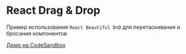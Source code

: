 # React Drag & Drop

Пример использования `React Beautiful DnD` для перетаскивания и бросания компонентов

[Демо на CodeSandbox](https://codesandbox.io/s/react-drag-drop-bizdp)